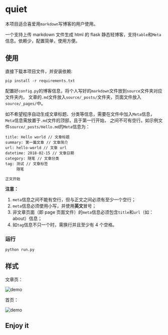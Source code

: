 # quiet

本项目适合喜爱用`markdown`写博客的用户使用。

一个支持上传 markdown 文件生成 html 的 flask 静态轻博客，支持`table`和`Meta`信息。依赖少，配置简单，使用方便。

## 使用

直接下载本项目文件，并安装依赖:

```
pip install -r requirements.txt
```

配置好`config.py`的博客信息，将个人写好的`markdown`文件放到`source`文件夹对应文件夹内，
文章的`.md`文件放入`source/_posts/`文件夹，页面文件放入`source/_pages/`中。

如不希望程序自动生成文章标题、分类等信息，需要在文件中加入`Meta`信息，`Meta`信息需放置于`.md`文件的顶部，且于第一行开始，
之间不可有空行。如示例文件`source/_posts/Hello.md`的`Meta`信息为：

```
title: Hello world // 文章标题
summary: 第一篇文章 // 文章简介
url: hello-world // 文章 url
datetime: 2018-02-15 // 文章日期
category: 随笔 // 文章分类
tag: 测试 // 文章标签
     随笔

正文开始
```

**注意：**

1. `meta`信息之间不能有空行，但与正文之间必须有至少一个空行；
2. `meta`信息必须使用小写，并使用**英文**冒号；
3. 非文章页面（即 page 页面文件）的`meta`信息必须包含`title`和`url`（如：about）信息；
4. 如`tag`信息不只一个时，需换行并且至少有 4 个空格。

### 运行

```
python run.py
```

## 样式

文章页：

![demo](http://opxib6gmc.bkt.clouddn.com/quiet.jpg)

首页：

![demo](http://opxib6gmc.bkt.clouddn.com/quiet2.jpg)


## Enjoy it
